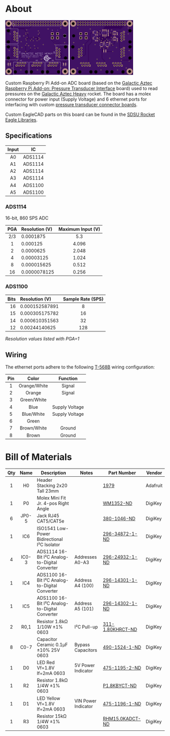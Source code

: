 # About
[![OSHPark PCB Top Thumbnail](artwork/thumb_top.png?raw=true)](artwork/top.png?raw=true)
[![OSHPark PCB Bottom Thumbnail](artwork/thumb_bottom.png?raw=true)](artwork/bottom.png?raw=true)

Custom Raspberry Pi Add-on ADC board (based on the [Galactic Aztec Raspberry Pi Add-on: Pressure Transducer Interface] board) used to read pressures on the [Galactic Aztec Heavy] rocket. The board has a molex connector for power input (Supply Voltage) and 6 ethernet ports for interfacing with custom [pressure transducer connector boards].

Custom EagleCAD parts on this board can be found in the [SDSU Rocket Eagle Libraries].

## Specifications
| Input | IC      |
|:-----:|:-------:|
| A0    | ADS1114 |
| A1    | ADS1114 |
| A2    | ADS1114 |
| A3    | ADS1114 |
| A4    | ADS1100 |
| A5    | ADS1100 |

### ADS1114
16-bit, 860 SPS ADC

| PGA | Resolution (V) | Maximum Input (V) |
|:---:|:---------------|:-----------------:|
| 2/3 | 0.0001875      | 5.3               |
| 1   | 0.000125       | 4.096             |
| 2   | 0.0000625      | 2.048             |
| 4   | 0.00003125     | 1.024             |
| 8   | 0.000015625    | 0.512             |
| 16  | 0.0000078125   | 0.256             |

### ADS1100
| Bits | Resolution (V) | Sample Rate (SPS) |
|-----:|:---------------|:-----------------:|
| 16   | 0.000152587891 | 8                 |
| 15   | 0.000305175782 | 16                |
| 14   | 0.000610351563 | 32                |
| 12   | 0.00244140625  | 128               |

_Resolution values listed with PGA=1_

## Wiring
The ethernet ports adhere to the following [T-568B] wiring configuration:

| Pin | Color        | Function       |
|:---:|:------------:|:--------------:|
| 1   | Orange/White | Signal         |
| 2   | Orange       | Signal         |
| 3   | Green/White  |                |
| 4   | Blue         | Supply Voltage |
| 5   | Blue/White   | Supply Voltage |
| 6   | Green        |                |
| 7   | Brown/White  | Ground         |
| 8   | Brown        | Ground         |

# Bill of Materials
| Qty | Name  | Description                                    | Notes               | Part Number        | Vendor   |
|:---:|:-----:|------------------------------------------------|---------------------|--------------------|----------|
| 1   | H0    | Header Stacking 2x20 Tall 23mm                 |                     | [1979]             | Adafruit |
| 1   | P0    | Molex Mini Fit Jr. 4-pos Right Angle           |                     | [WM1352-ND]        | DigiKey  |
| 6   | JP0-5 | Jack RJ45 CAT5/CAT5e                           |                     | [380-1046-ND]      | DigiKey  |
| 1   | IC6   | ISO1541 Low-Power Bidirectional I²C Isolator   |                     | [296-34872-1-ND]   | DigiKey  |
| 4   | IC0-3 | ADS1114 16-Bit I²C Analog-to-Digital Converter | Addresses A0-A3     | [296-24932-1-ND]   | DigiKey  |
| 1   | IC4   | ADS1100 16-Bit I²C Analog-to-Digital Converter | Address A4 (100)    | [296-14301-1-ND]   | DigiKey  |
| 1   | IC5   | ADS1100 16-Bit I²C Analog-to-Digital Converter | Address A5 (101)    | [296-14302-1-ND]   | DigiKey  |
| 2   | R0,1  | Resistor 1.8kΩ 1/10W ±1% 0603                  | I²C Pull-up         | [311-1.80KHRCT-ND] | DigiKey  |
| 8   | C0-7  | Capacitor Ceramic 0.1µF ±10% 25V 0603          | Bypass Capacitors   | [490-1524-1-ND]    | DigiKey  |
| 1   | D0    | LED Red Vf=1.8V If=2mA 0603                    | 5V Power Indicator  | [475-1195-2-ND]    | DigiKey  |
| 1   | R2    | Resistor 1.8kΩ 1/4W ±1% 0603                   |                     | [P1.8KBYCT-ND]     | DigiKey  |
| 1   | D1    | LED Yellow Vf=1.8V If=2mA 0603                 | VIN Power Indicator | [475-1196-1-ND]    | DigiKey  |
| 1   | R3    | Resistor 15kΩ 1/4W ±1% 0603                    |                     | [RHM15.0KADCT-ND]  | DigiKey  |


[Galactic Aztec Raspberry Pi Add-on: Pressure Transducer Interface]: https://github.com/twyatt/galactic-aztec-rpi-addon-pressure
[Galactic Aztec Heavy]: http://rocket.sdsu.edu/rockets#galactic-aztec-heavy
[pressure transducer connector boards]: https://github.com/twyatt/galactic-aztec-pressure-transducer-connector
[SDSU Rocket Eagle Libraries]: https://github.com/twyatt/SDSURocket-Eagle-Libraries
[T-568B]: https://en.wikipedia.org/wiki/TIA/EIA-568#Wiring
[1979]: https://www.adafruit.com/product/1979
[WM1352-ND]: http://www.digikey.com/product-detail/en/0039301040/WM1352-ND/561079
[380-1046-ND]: http://www.digikey.com/product-detail/en/SS-7188-NF/380-1046-ND/388308
[296-34872-1-ND]: http://www.digikey.com/product-detail/en/texas-instruments/ISO1541DR/296-34872-1-ND/3587215
[296-24932-1-ND]: http://www.digikey.com/product-detail/en/texas-instruments/ADS1114IDGST/296-24932-1-ND/2123296
[296-14301-1-ND]: http://www.digikey.com/product-detail/en/texas-instruments/ADS1100A4IDBVT/296-14301-1-ND/528555
[296-14302-1-ND]: http://www.digikey.com/product-detail/en/texas-instruments/ADS1100A5IDBVT/296-14302-1-ND/528553
[311-1.80KHRCT-ND]: http://www.digikey.com/product-detail/en/yageo/RC0603FR-071K8L/311-1.80KHRCT-ND/729821
[490-1524-1-ND]: http://www.digikey.com/product-detail/en/murata-electronics-north-america/GRM188R71E104KA01D/490-1524-1-ND/587865
[475-1195-2-ND]: http://www.digikey.com/product-detail/en/LS%20L29K-H1J2-1-Z/475-1195-1-ND/810356
[P1.8KBYCT-ND]: http://www.digikey.com/product-detail/en/ERJ-PA3F1801V/P1.8KBYCT-ND/5036145
[475-1196-1-ND]: http://www.digikey.com/product-detail/en/LY%20L29K-H1K2-26-Z/475-1196-1-ND/810357
[RHM15.0KADCT-ND]: http://www.digikey.com/product-detail/en/rohm-semiconductor/ESR03EZPF1502/RHM15.0KADCT-ND/1983758
